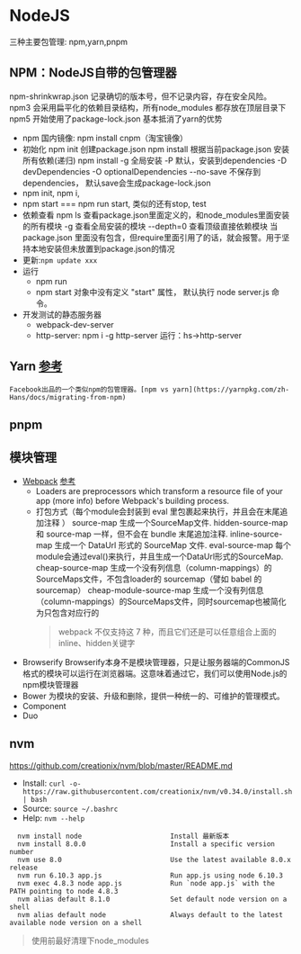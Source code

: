 # NodeJS
三种主要包管理: npm,yarn,pnpm
## NPM：NodeJS自带的包管理器
npm-shrinkwrap.json 记录确切的版本号，但不记录内容，存在安全风险。
npm3 会采用扁平化的依赖目录结构，所有node_modules 都存放在顶层目录下
npm5 开始使用了package-lock.json 基本抵消了yarn的优势
- npm 国内镜像: npm install cnpm（淘宝镜像）
- 初始化
    npm init 创建package.json
    npm install 根据当前package.json 安装所有依赖(递归)
    npm install 
        -g 全局安装
        -P 默认，安装到dependencies
        -D devDependencies
        -O optionalDependencies
        --no-save 不保存到dependencies， 默认save会生成package-lock.json    
- npm init, npm i,
- npm start === npm run start, 类似的还有stop, test
- 依赖查看 npm ls 查看package.json里面定义的，和node_modules里面安装的所有模块
    -g 查看全局安装的模块
    --depth=0 查看顶级直接依赖模块
    当package.json 里面没有包含，但require里面引用了的话，就会报警。用于坚持本地安装但未放置到package.json的情况
- 更新:`npm update xxx`
- 运行
    - npm run
    - npm start 对象中没有定义 "start" 属性， 默认执行 node server.js 命令。
- 开发测试的静态服务器
    - webpack-dev-server
    - http-server: 
        npm i -g http-server
        运行：hs->http-server
## Yarn [参考](https://yarnpkg.com/zh-Hans/docs/migrating-from-npm)
    Facebook出品的一个类似npm的包管理器。[npm vs yarn](https://yarnpkg.com/zh-Hans/docs/migrating-from-npm)
## pnpm
## 模块管理
- [Webpack](https://github.com/ruanyf/webpack-demos)
    [参考](https://www.cnblogs.com/wangyingblog/p/7027540.html)
    - Loaders are preprocessors which transform a resource file of your app (more info) before Webpack's building process.
    - 打包方式（每个module会封装到 eval 里包裹起来执行，并且会在末尾追加注释 ）
        source-map	生成一个SourceMap文件.
        hidden-source-map	和 source-map 一样，但不会在 bundle 末尾追加注释.
        inline-source-map	生成一个 DataUrl 形式的 SourceMap 文件.
        eval-source-map	每个module会通过eval()来执行，并且生成一个DataUrl形式的SourceMap.
        cheap-source-map	生成一个没有列信息（column-mappings）的SourceMaps文件，不包含loader的 sourcemap（譬如 babel 的 sourcemap）
        cheap-module-source-map	生成一个没有列信息（column-mappings）的SourceMaps文件，同时sourcemap也被简化为只包含对应行的
        >webpack 不仅支持这 7 种，而且它们还是可以任意组合上面的inline、hidden关键字
- Browserify
    Browserify本身不是模块管理器，只是让服务器端的CommonJS格式的模块可以运行在浏览器端。这意味着通过它，我们可以使用Node.js的npm模块管理器
- Bower
    为模块的安装、升级和删除，提供一种统一的、可维护的管理模式。
- Component
- Duo
## nvm
https://github.com/creationix/nvm/blob/master/README.md
- Install: `curl -o- https://raw.githubusercontent.com/creationix/nvm/v0.34.0/install.sh | bash`
- Source: `source ~/.bashrc`
- Help: `nvm --help`
```
  nvm install node                      Install 最新版本
  nvm install 8.0.0                     Install a specific version number
  nvm use 8.0                           Use the latest available 8.0.x release
  nvm run 6.10.3 app.js                 Run app.js using node 6.10.3
  nvm exec 4.8.3 node app.js            Run `node app.js` with the PATH pointing to node 4.8.3
  nvm alias default 8.1.0               Set default node version on a shell
  nvm alias default node                Always default to the latest available node version on a shell
```
> 使用前最好清理下node_modules